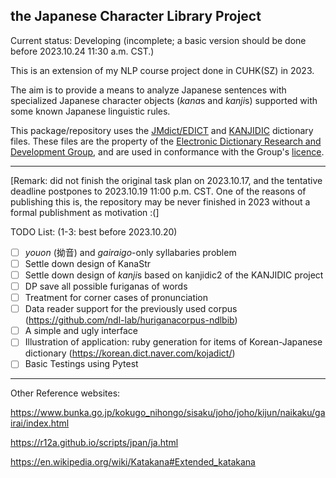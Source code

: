 ## the Japanese Character Library Project

Current status: Developing (incomplete; a basic version should be done before 2023.10.24 11:30 a.m. CST.) 

This is an extension of my NLP course project done in CUHK(SZ) in 2023.

The aim is to provide a means to analyze Japanese sentences with specialized Japanese character objects (*kana*s and *kanji*s) supported with some known Japanese linguistic rules.

This package/repository uses the [JMdict/EDICT](https://www.edrdg.org/wiki/index.php/JMdict-EDICT_Dictionary_Project) and [KANJIDIC](https://www.edrdg.org/wiki/index.php/KANJIDIC_Project) dictionary files. These files are the property of the [Electronic Dictionary Research and Development Group]((https://www.edrdg.org/)), and are used in conformance with the Group's [licence](https://www.edrdg.org/edrdg/licence.html).

---

[Remark: did not finish the original task plan on 2023.10.17, and the tentative deadline postpones to 2023.10.19 11:00 p.m. CST. One of the reasons of publishing this is, the repository may be never finished in 2023 without a formal publishment as motivation :(]

TODO List: (1-3: best before 2023.10.20)
- [ ] *youon* (拗音) and *gairaigo*-only syllabaries problem
- [ ] Settle down design of KanaStr
- [ ] Settle down design of *kanji*s based on kanjidic2 of the KANJIDIC project
- [ ] DP save all possible furiganas of words
- [ ] Treatment for corner cases of pronunciation
- [ ] Data reader support for the previously used corpus (https://github.com/ndl-lab/huriganacorpus-ndlbib)
- [ ] A simple and ugly interface
- [ ] Illustration of application: ruby generation for items of Korean-Japanese dictionary (https://korean.dict.naver.com/kojadict/)
- [ ] Basic Testings using Pytest

---

Other Reference websites:

https://www.bunka.go.jp/kokugo_nihongo/sisaku/joho/joho/kijun/naikaku/gairai/index.html

https://r12a.github.io/scripts/jpan/ja.html

https://en.wikipedia.org/wiki/Katakana#Extended_katakana